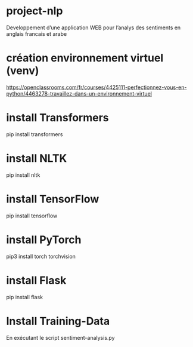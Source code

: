 # project-nlp
 Developpement d’une application WEB pour l’analys des sentiments en anglais francais et arabe
# création environnement virtuel (venv)
 https://openclassrooms.com/fr/courses/4425111-perfectionnez-vous-en-python/4463278-travaillez-dans-un-environnement-virtuel
# install Transformers 
 pip install transformers
# install NLTK
 pip install nltk
# install TensorFlow 
 pip install tensorflow
# install PyTorch
 pip3 install torch torchvision
# install Flask
pip install flask
 
# Install Training-Data
En exécutant le script sentiment-analysis.py
